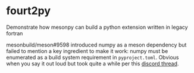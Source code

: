 # fourt2py
Demonstrate how mesonpy can build a python extension written in legacy fortran

mesonbuild/meson#9598 introduced numpy as a meson dependency but failed to
mention a key ingredient to make it work: numpy must be enumerated as a
build system requirement in `pyproject.toml`.  Obvious when you say it out
loud but took quite a while per this
[discord thread](https://discord.com/channels/1039017663004942429/1383834595908124793). 
